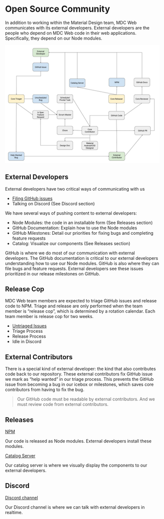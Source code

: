 # Open Source Community

In addition to working within the Material Design team, MDC Web communicates
with its external developers. External developers are the people who depend on
MDC Web code in their web applications. Specifically, they depend on our Node
modules.

![MDC Web External Feedback Loops](feedback.jpg?raw=true)

## External Developers

External developers have two critical ways of communicating with us

* [Filing GitHub issues](https://github.com/material-components/material-components-web/issues)
* Talking on Discord (See Discord section)

We have several ways of pushing content to external developers:

* Node Modules: the code in an installable form (See Releases section)
* GitHub Documentation: Explain how to use the Node modules
* GitHub Milestones: Detail our priorities for fixing bugs and completing feature requests
* Catalog: Visualize our components (See Releases section)

GitHub is where we do most of our communication with external developers. The
GitHub documentation is critical to our external developers understanding how
to use our Node modules. GitHub is also where they can file bugs and feature
requests. External developers see these issues prioritized in our release milestones
on GitHub.

## Release Cop

MDC Web team members are expected to triage GitHub issues and release code to
NPM. Triage and release are only performed when the team member is
“release cop”, which is determined by a rotation calendar. Each team member is
release cop for two weeks.

* [Untriaged Issues](https://github.com/material-components/material-components-web/issues?utf8=%E2%9C%93&q=is%3Aissue%20is%3Aopen%20-label%3Ain-tracker%20-label%3A%22help%20wanted%22%20no%3Aassignee%20sort%3Acreated-asc%20)
* Triage Process
* Release Process
* Idle in Discord

## External Contributors

There is a special kind of external developer: the kind that also contributes
code back to our repository. These external contributors fix GitHub issue we
mark as “help wanted” in our triage process. This prevents the GitHub issue from
becoming a bug in our icebox or milestones, which saves core contributors from
having to fix the bug.

> Our GitHub code must be readable by external contributors. And we must review
> code from external contributors.

## Releases

[NPM](https://www.npmjs.com/org/material)

Our code is released as Node modules. External developers install these modules.

[Catalog Server](https://material-components.github.io/material-components-web-catalog/)

Our catalog server is where we visually display the components to our external
developers.

## Discord

[Discord channel](https://discordapp.com/invite/material-components)

Our Discord channel is where we can talk with external developers in realtime.
